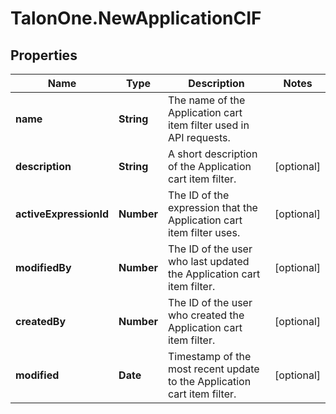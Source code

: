 # TalonOne.NewApplicationCIF

## Properties

Name | Type | Description | Notes
------------ | ------------- | ------------- | -------------
**name** | **String** | The name of the Application cart item filter used in API requests. | 
**description** | **String** | A short description of the Application cart item filter. | [optional] 
**activeExpressionId** | **Number** | The ID of the expression that the Application cart item filter uses. | [optional] 
**modifiedBy** | **Number** | The ID of the user who last updated the Application cart item filter. | [optional] 
**createdBy** | **Number** | The ID of the user who created the Application cart item filter. | [optional] 
**modified** | **Date** | Timestamp of the most recent update to the Application cart item filter. | [optional] 


